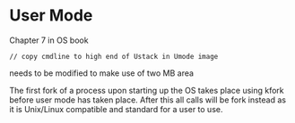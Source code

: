 # User Mode

Chapter 7 in OS book

```
// copy cmdline to high end of Ustack in Umode image
```
needs to be modified to make use of two MB area

The first fork of a process upon starting up the OS takes place using kfork before user mode has taken place. After this all calls will be fork instead as it is Unix/Linux compatible and standard for a user to use.